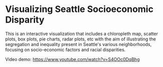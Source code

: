# Visualizing Seattle Socioeconomic Disparity

This is an interactive visualization that includes a chloropleth map, scatter plots, box plots, pie charts, radar plots, etc with the aim of illustrating the segregation and inequality present in Seattle's various neighborhoods, focusing on socio-economic factors and racial disparities. 

Video demo: https://www.youtube.com/watch?v=S4OOc0DqBhg
